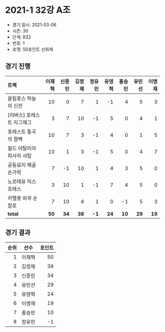 # 2021-1 32강 A조

- 경기 일시: 2021-03-06
- 시즌: 30
- 단계: R32
- 번호: 1
- 포맷: 50포인트 선취제





## 경기 진행

| 트랙 | 이재혁 | 신종민 | 김정제 | 정유민 | 유영혁 | 홍승민 | 유민선 | 이명재 |
|:---|---:|---:|---:|---:|---:|---:|---:|---:|
| 올림포스 하늘의 신전 | 10 | 0 | 7 | 1 | -1 | 4 | 5 | 3 |
| [리버스] 포레스트 지그재그 | 3 | 7 | 10 | -1 | 5 | 0 | 4 | 1 |
| 포레스트 통곡의 절벽 | 10 | 7 | 3 | -1 | 4 | 0 | 1 | 5 |
| 월드 이탈리아 피사의 사탑 | 10 | 1 | 3 | -1 | 5 | 0 | 4 | 7 |
| 공동묘지 해골 손가락 | 7 | -1 | 10 | 1 | 4 | 3 | 5 | 0 |
| 노르테유 익스프레스 | 3 | 10 | 1 | -1 | 7 | 4 | 5 | 0 |
| 카멜롯 외곽 순찰로 | 7 | 10 | 4 | 1 | 0 | -1 | 5 | 3 |
| __total__ | __50__ | __34__ | __38__ | __-1__ | __24__ | __10__ | __29__ | __19__ |




## 경기 결과

| 순위 | 선수 | 포인트 |
|---:|:---:|---:|
| 1 | 이재혁 | 50 |
| 2 | 김정제 | 38 |
| 3 | 신종민 | 34 |
| 4 | 유민선 | 29 |
| 5 | 유영혁 | 24 |
| 6 | 이명재 | 19 |
| 7 | 홍승민 | 10 |
| 8 | 정유민 | -1 |


